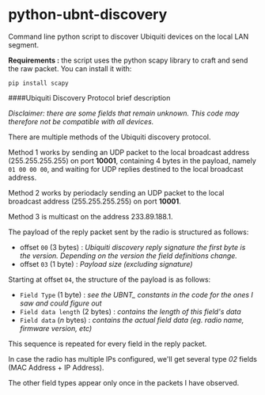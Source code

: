 # python-ubnt-discovery
Command line python script to discover Ubiquiti devices on the local LAN segment.

**Requirements :** the script uses the python scapy library to craft and send the raw packet. You can install it with:

`pip install scapy`

####Ubiquiti Discovery Protocol brief description

*Disclaimer: there are some fields that remain unknown. This code may therefore not be compatible with all devices.*

There are multiple methods of the Ubiquiti discovery protocol.

Method 1 works by sending an UDP packet to the local broadcast address (255.255.255.255) on port **10001**,
containing 4 bytes in the payload, namely `01 00 00 00`, and waiting for UDP replies destined to the local
broadcast address.

Method 2 works by periodacly sending an UDP packet to the local broadcast address (255.255.255.255) on port **10001**. 

Method 3 is multicast on the address 233.89.188.1.

The payload of the reply packet sent by the radio is structured as follows:
- offset `00` (3 bytes) : *Ubiquiti discovery reply signature the first byte is the version. Depending on the version the field definitions change.*
- offset `03` (1 byte) : *Payload size (excluding signature)*

Starting at offset `04`, the structure of the payload is as follows:
- `Field Type`        (1 byte) : *see the UBNT_ constants in the code for the ones I saw and could figure out*
- `Field data length` (2 bytes) : *contains the length of this field's data*
- `Field data`        (*n* bytes) : *contains the actual field data (eg. radio name, firmware version, etc)*

This sequence is repeated for every field in the reply packet.

In case the radio has multiple IPs configured, we'll get several type *02* fields (MAC Address + IP Address).

The other field types appear only once in the packets I have observed.
